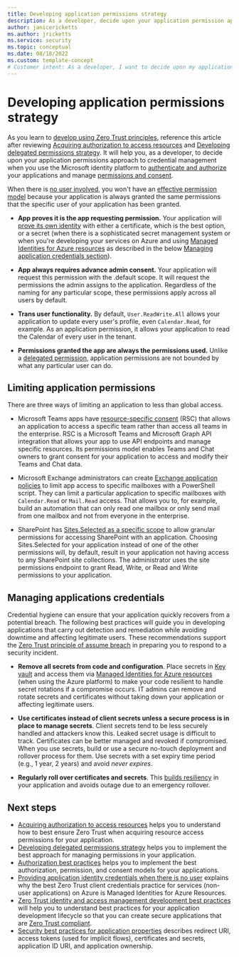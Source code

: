 ```yaml
---
title: Developing application permissions strategy
description: As a developer, decide upon your application permission approach to credential management when you use the Microsoft identity platform to authenticate and authorize your applications and manage permissions and consent.
author: janicericketts
ms.author: jricketts
ms.service: security
ms.topic: conceptual
ms.date: 08/18/2022
ms.custom: template-concept
# Customer intent: As a developer, I want to decide upon my application permission approach to credential management when I use the Microsoft identity platform to authenticate and authorize my applications and manage permissions and consent.
---
```

# Developing application permissions strategy

As you learn to [develop using Zero Trust principles](overview.md), reference this article after reviewing [Acquiring authorization to access resources](acquire-application-authorization-to-access-resources.md) and [Developing delegated permissions strategy](developer-strategy-delegated-permission.md). It will help you, as a developer, to decide upon your application permissions approach to credential management when you use the Microsoft identity platform to [authenticate and authorize](/azure/active-directory/develop/authentication-vs-authorization) your applications and manage [permissions and consent](/azure/active-directory/develop/permissions-consent-overview).

When there is [no user involved](../develop/identity-non-user-applications.md), you won't have an [effective permission model](developer-strategy-delegated-permission.md) because your application is always granted the same permissions that the specific user of your application has been granted.

- **App proves it is the app requesting permission.** Your application will [prove its own identity](../develop/identity-non-user-applications.md) with either a certificate, which is the best option, or a secret (when there is a sophisticated secret management system or when you're developing your services on Azure and using [Managed Identities for Azure resources](/azure/active-directory/managed-identities-azure-resources/overview) as described in the below [Managing application credentials section](#managing-applications-credentials)).

- **App always requires advance admin consent.** Your application will request this permission with the .default scope. It will request the permissions the admin assigns to the application. Regardless of the naming for any particular scope, these permissions apply across all users by default.

- **Trans user functionality.** By default, `User.ReadWrite.All` allows your application to update every user's profile, even `Calendar.Read`, for example. As an application permission, it allows your application to read the Calendar of every user in the tenant.

- **Permissions granted the app are always the permissions used.** Unlike a [delegated permission](developer-strategy-delegated-permission.md), application permissions are not bounded by what any particular user can do.

## Limiting application permissions

There are three ways of limiting an application to less than global access.

- Microsoft Teams apps have [resource-specific consent](/microsoftteams/platform/graph-api/rsc/resource-specific-consent) (RSC) that allows an application to access a specific team rather than access all teams in the enterprise. RSC is a Microsoft Teams and Microsoft Graph API integration that allows your app to use API endpoints and manage specific resources. Its permissions model enables Teams and Chat owners to grant consent for your application to access and modify their Teams and Chat data.

- Microsoft Exchange administrators can create [Exchange application policies](/graph/auth-limit-mailbox-access) to limit app access to specific mailboxes with a PowerShell script. They can limit a particular application to specific mailboxes with `Calendar.Read` or `Mail.Read` access. That allows you to, for example, build an automation that can only read one mailbox or only send mail from one mailbox and not from everyone in the enterprise.

- SharePoint has [Sites.Selected as a specific scope](https://devblogs.microsoft.com/microsoft365dev/controlling-app-access-on-specific-sharepoint-site-collections/) to allow granular permissions for accessing SharePoint with an application. Choosing Sites.Selected for your application instead of one of the other permissions will, by default, result in your application not having access to any SharePoint site collections. The administrator uses the site permissions endpoint to grant Read, Write, or Read and Write permissions to your application.

## Managing applications credentials

Credential hygiene can ensure that your application quickly recovers from a potential breach. The following best practices will guide you in developing applications that carry out detection and remediation while avoiding downtime and affecting legitimate users. These recommendations support the [Zero Trust principle of assume breach](../zero-trust-overview.md) in preparing you to respond to a security incident.

- **Remove all secrets from code and configuration**. Place secrets in [Key vault](/azure/key-vault/general/basic-concepts) and access them via [Managed Identities for Azure resources](/azure/active-directory/managed-identities-azure-resources/overview) (when using the Azure platform) to make your code resilient to handle secret rotations if a compromise occurs. IT admins can remove and rotate secrets and certificates without taking down your application or affecting legitimate users.

- **Use certificates instead of client secrets unless a secure process is in place to manage secrets**. Client secrets tend to be less securely handled and attackers know this. Leaked secret usage is difficult to track. Certificates can be better managed and revoked if compromised. When you use secrets, build or use a secure no-touch deployment and rollover process for them. Use secrets with a set expiry time period (e.g., 1 year, 2 years) and avoid *never expires*.

- **Regularly roll over certificates and secrets**. This [builds resiliency](/azure/active-directory/fundamentals/resilience-app-development-overview) in your application and avoids outage due to an emergency rollover.

## Next steps

- [Acquiring authorization to access resources](acquire-application-authorization-to-access-resources.md) helps you to understand how to best ensure Zero Trust when acquiring resource access permissions for your application.
- [Developing delegated permissions strategy](developer-strategy-delegated-permission.md) helps you to implement the best approach for managing permissions in your application.
- [Authorization best practices](developer-strategy-authorization-best-practices.md) helps you to implement the best authorization, permission, and consent models for your applications.
- [Providing application identity credentials when there is no user](identity-non-user-applications.md) explains why the best Zero Trust client credentials practice for services (non-user applications) on Azure is Managed Identities for Azure Resources.
- [Zero Trust identity and access management development best practices](identity-iam-development-best-practices.md) will help you to understand best practices for your application development lifecycle so that you can create secure applications that are [Zero Trust compliant](identity-zero-trust-compliance.md).
- [Security best practices for application properties](/azure/active-directory/develop/security-best-practices-for-app-registration) describes redirect URI, access tokens (used for implicit flows), certificates and secrets, application ID URI, and application ownership.
